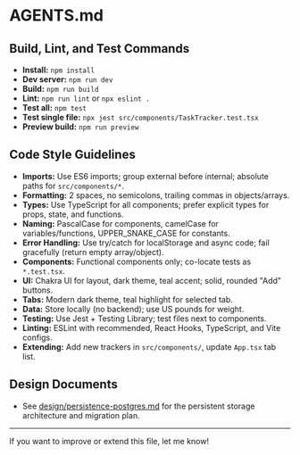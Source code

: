 # AGENTS.md

## Build, Lint, and Test Commands
- **Install:** `npm install`
- **Dev server:** `npm run dev`
- **Build:** `npm run build`
- **Lint:** `npm run lint` or `npx eslint .`
- **Test all:** `npm test`
- **Test single file:** `npx jest src/components/TaskTracker.test.tsx`
- **Preview build:** `npm run preview`

## Code Style Guidelines
- **Imports:** Use ES6 imports; group external before internal; absolute paths for `src/components/*`.
- **Formatting:** 2 spaces, no semicolons, trailing commas in objects/arrays.
- **Types:** Use TypeScript for all components; prefer explicit types for props, state, and functions.
- **Naming:** PascalCase for components, camelCase for variables/functions, UPPER_SNAKE_CASE for constants.
- **Error Handling:** Use try/catch for localStorage and async code; fail gracefully (return empty array/object).
- **Components:** Functional components only; co-locate tests as `*.test.tsx`.
- **UI:** Chakra UI for layout, dark theme, teal accent; solid, rounded "Add" buttons.
- **Tabs:** Modern dark theme, teal highlight for selected tab.
- **Data:** Store locally (no backend); use US pounds for weight.
- **Testing:** Use Jest + Testing Library; test files next to components.
- **Linting:** ESLint with recommended, React Hooks, TypeScript, and Vite configs.
- **Extending:** Add new trackers in `src/components/`, update `App.tsx` tab list.

## Design Documents
- See [design/persistence-postgres.md](design/persistence-postgres.md) for the persistent storage architecture and migration plan.

---

If you want to improve or extend this file, let me know!
